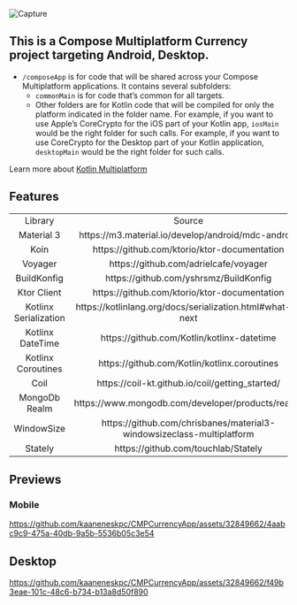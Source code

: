 
![Capture](https://github.com/kaaneneskpc/CMPCurrencyApp/assets/32849662/7f5fe2bf-6f0a-4033-ab45-2d16c29f4cef)

## This is a Compose Multiplatform Currency project targeting Android, Desktop.

* `/composeApp` is for code that will be shared across your Compose Multiplatform applications.
  It contains several subfolders:
  - `commonMain` is for code that’s common for all targets.
  - Other folders are for Kotlin code that will be compiled for only the platform indicated in the folder name.
    For example, if you want to use Apple’s CoreCrypto for the iOS part of your Kotlin app,
    `iosMain` would be the right folder for such calls.
     For example, if you want to use CoreCrypto for the Desktop part of your Kotlin application,
    `desktopMain` would be the right folder for such calls.


Learn more about [Kotlin Multiplatform](https://www.jetbrains.com/help/kotlin-multiplatform-dev/get-started.html)

## Features
<table>
  <tr>
    <td align="center">Library</td>
    <td align="center">Source</td>
  </tr>
  <tr>
    <td align="center">Material 3</td>
    <td align="center">https://m3.material.io/develop/android/mdc-android</td>
  </tr>
    <tr>
    <td align="center">Koin</td>
    <td align="center">https://github.com/ktorio/ktor-documentation</td>
  </tr>
  </tr>
    <tr>
    <td align="center">Voyager</td>
    <td align="center">https://github.com/adrielcafe/voyager</td>
  </tr>
  </tr>
    <tr>
    <td align="center">BuildKonfig</td>
    <td align="center">https://github.com/yshrsmz/BuildKonfig</td>
  </tr>
  </tr>
    <tr>
    <td align="center">Ktor Client</td>
    <td align="center">https://github.com/ktorio/ktor-documentation</td>
  </tr>
  </tr>
    <tr>
    <td align="center">Kotlinx Serialization</td>
    <td align="center">https://kotlinlang.org/docs/serialization.html#what-s-next</td>
  </tr>
  </tr>
    <tr>
    <td align="center">Kotlinx DateTime</td>
    <td align="center">https://github.com/Kotlin/kotlinx-datetime</td>
  </tr>
  </tr>
    <tr>
    <td align="center">Kotlinx Coroutines</td>
    <td align="center">https://github.com/Kotlin/kotlinx.coroutines</td>
  </tr>
  </tr>
    <tr>
    <td align="center">Coil</td>
    <td align="center">https://coil-kt.github.io/coil/getting_started/</td>
  </tr>
  </tr>
    <tr>
    <td align="center">MongoDb Realm</td>
    <td align="center">https://www.mongodb.com/developer/products/realm/</td>
  </tr>
  </tr>
    <tr>
    <td align="center">WindowSize</td>
    <td align="center">https://github.com/chrisbanes/material3-windowsizeclass-multiplatform</td>
  </tr>
  </tr>
    <tr>
    <td align="center">Stately</td>
    <td align="center">https://github.com/touchlab/Stately</td>
  </tr>
</table>

## Previews

### Mobile

https://github.com/kaaneneskpc/CMPCurrencyApp/assets/32849662/4aabc9c9-475a-40db-9a5b-5536b05c3e54

## Desktop

https://github.com/kaaneneskpc/CMPCurrencyApp/assets/32849662/f49b3eae-101c-48c6-b734-b13a8d50f890


